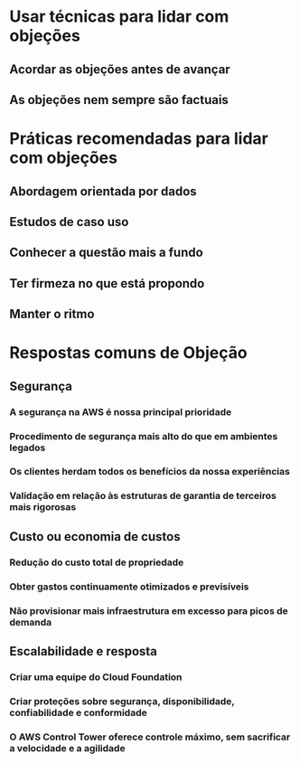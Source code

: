 # Usar técnicas para lidar com objeções
## Acordar as objeções antes de avançar
## As objeções nem sempre são factuais

# Práticas recomendadas para lidar com objeções
## Abordagem orientada por dados
## Estudos de caso uso
## Conhecer a questão mais a fundo
## Ter firmeza no que está propondo
## Manter o ritmo

# Respostas comuns de Objeção
## Segurança
### A segurança na AWS é nossa principal prioridade
### Procedimento de segurança mais alto do que em ambientes legados
### Os clientes herdam todos os benefícios da nossa experiências
### Validação em relação às estruturas de garantia de terceiros mais rigorosas

## Custo ou economia de custos
### Redução do custo total de propriedade
### Obter gastos continuamente otimizados e previsíveis
### Não provisionar mais infraestrutura em excesso para picos de demanda

## Escalabilidade e resposta
### Criar uma equipe do Cloud Foundation
### Criar proteções sobre segurança, disponibilidade, confiabilidade e conformidade
### O AWS Control Tower oferece controle máximo, sem sacrificar a velocidade e a agilidade


